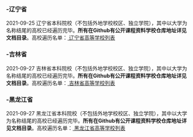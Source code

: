 
### -辽宁省
2021-09-25 辽宁省本科院校（不包括外地学校校区、独立学院），其中以大学为名称结尾的高校已经遍历完毕。**所有在Github有公开课程资料学校仓库地址详见文档目录**。高校遍历名单：[ 辽宁省高等学校列表](https://zh.wikipedia.org/wiki/%E8%BE%BD%E5%AE%81%E7%9C%81%E9%AB%98%E7%AD%89%E5%AD%A6%E6%A0%A1%E5%88%97%E8%A1%A8)

### -吉林省
2021-09-27 吉林省本科院校（不包括外地学校校区、独立学院），其中以大学为名称结尾的高校已经遍历完毕。**所有在Github有公开课程资料学校仓库地址详见文档目录**。高校遍历名单：[ 吉林省高等学校列表](https://zh.wikipedia.org/wiki/%E5%90%89%E6%9E%97%E7%9C%81%E9%AB%98%E7%AD%89%E5%AD%A6%E6%A0%A1%E5%88%97%E8%A1%A8)

### -黑龙江省
2021-09-27 黑龙江省本科院校（不包括外地学校校区、独立学院），其中以大学为名称结尾的高校已经遍历完毕。**所有在Github有公开课程资料学校仓库地址详见文档目录**。高校遍历名单：[ 黑龙江省高等学校列表](https://zh.wikipedia.org/wiki/%E9%BB%91%E9%BE%99%E6%B1%9F%E7%9C%81%E9%AB%98%E7%AD%89%E5%AD%A6%E6%A0%A1%E5%88%97%E8%A1%A8)
